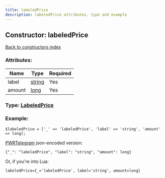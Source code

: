 ```yaml
---
title: labeledPrice
description: labeledPrice attributes, type and example
---
```

## Constructor: labeledPrice  
[Back to constructors index](index.md)



### Attributes:

| Name     |    Type       | Required |
|----------|---------------|----------|
|label|[string](../types/string.md) | Yes|
|amount|[long](../types/long.md) | Yes|



### Type: [LabeledPrice](../types/LabeledPrice.md)


### Example:

```
$labeledPrice = ['_' => 'labeledPrice', 'label' => 'string', 'amount' => long];
```  

[PWRTelegram](https://pwrtelegram.xyz) json-encoded version:

```
{"_": "labeledPrice", "label": "string", "amount": long}
```


Or, if you're into Lua:  


```
labeledPrice={_='labeledPrice', label='string', amount=long}

```


